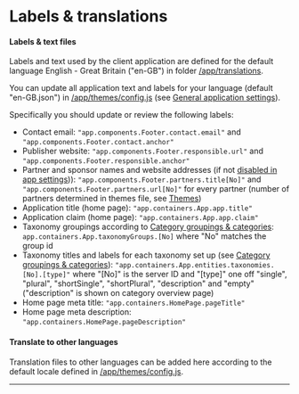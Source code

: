 # Labels & translations

#### Labels & text files

Labels and text used by the client application are defined for the default language English - Great Britain ("en-GB") in folder
[/app/translations](https://github.com/impactoss/impactoss-client/tree/master/app/translations).

You can update all application text and labels for your language (default "en-GB.json") in [/app/themes/config.js](https://github.com/impactoss/impactoss-client/blob/master/app/themes/config.js) (see [General application settings](/client-config/application.md)).

Specifically you should update or review the following labels:
- Contact email: `"app.components.Footer.contact.email"` and `"app.components.Footer.contact.anchor"`
- Publisher website: `"app.components.Footer.responsible.url"` and `"app.components.Footer.responsible.anchor"`
- Partner and sponsor names and website addresses (if not [disabled in app settings](/client-config/application.md))): `"app.components.Footer.partners.title[No]"` and `"app.components.Footer.partners.url[No]"` for every partner (number of partners determined in themes file, see [Themes](/client-config/theme.md))
- Application title (home page): `"app.containers.App.app.title"`
- Application claim (home page): `"app.containers.App.app.claim"`
- Taxonomy groupings according to [Category groupings & categories](/client-config/categories.md): `app.containers.App.taxonomyGroups.[No]` where "No" matches the group id
- Taxonomy titles and labels for each taxonomy set up (see [Category groupings & categories](/client-config/categories.md)): `"app.containers.App.entities.taxonomies.[No].[type]"` where "[No]" is the server ID and "[type]" one off "single", "plural", "shortSingle", "shortPlural", "description" and "empty" ("description" is shown on category overview page)
- Home page meta title: `"app.containers.HomePage.pageTitle"`
- Home page meta description: `"app.containers.HomePage.pageDescription"`

#### Translate to other languages

Translation files to other languages can be added here according to the default locale defined in [/app/themes/config.js](https://github.com/impactoss/impactoss-client/blob/master/app/themes/config.js).

---
